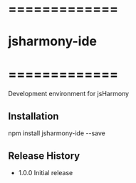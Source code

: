 # =============
# jsharmony-ide
# =============

Development environment for jsHarmony

## Installation

npm install jsharmony-ide --save

## Release History

* 1.0.0 Initial release